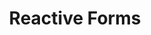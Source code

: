 ---
title: Reactive Forms
description: Update data via Angular Reactive Forms
weight: 28
lastmod: 2020-04-12T10:11:30-02:00
draft: false
vimeo: 348518594
emoji: 📱
---